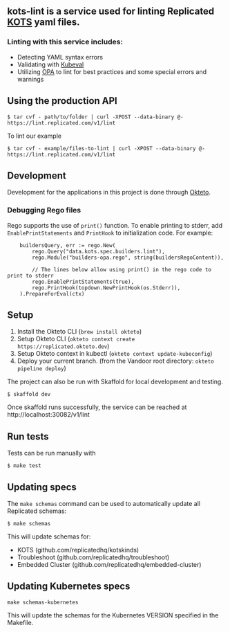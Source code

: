## kots-lint is a service used for linting Replicated [KOTS](https://kots.io) yaml files.

### Linting with this service includes:

 - Detecting YAML syntax errors
 - Validating with [Kubeval](https://github.com/instrumenta/kubeval)
 - Utilizing [OPA](https://github.com/open-policy-agent/opa) to lint for best practices and some special errors and warnings

## Using the production API

```shell
$ tar cvf - path/to/folder | curl -XPOST --data-binary @- https://lint.replicated.com/v1/lint
```
To lint our example
```shell
$ tar cvf - example/files-to-lint | curl -XPOST --data-binary @- https://lint.replicated.com/v1/lint
```

## Development

Development for the applications in this project is done through [Okteto](https://replicated.okteto.dev).

### Debugging Rego files

Rego supports the use of `print()` function. To enable printing to stderr, add `EnablePrintStatements` and `PrintHook` to initialization code. For example:

```
	buildersQuery, err := rego.New(
		rego.Query("data.kots.spec.builders.lint"),
		rego.Module("builders-opa.rego", string(buildersRegoContent)),

		// The lines below allow using print() in the rego code to print to stderr
		rego.EnablePrintStatements(true),
		rego.PrintHook(topdown.NewPrintHook(os.Stderr)),
	).PrepareForEval(ctx)
```

## Setup

1. Install the Okteto CLI (`brew install okteto`)
2. Setup Okteto CLI (`okteto context create https://replicated.okteto.dev`)
3. Setup Okteto context in kubectl (`okteto context update-kubeconfig`)
4. Deploy your current branch. (from the Vandoor root directory: `okteto pipeline deploy`)

The project can also be run with Skaffold for local development and testing.
```shell
$ skaffold dev
```

Once skaffold runs successfully, the service can be reached at http://localhost:30082/v1/lint

## Run tests

Tests can be run manually with
```shell
$ make test
```

## Updating specs

The `make schemas` command can be used to automatically update all Replicated schemas:

```shell
$ make schemas
```

This will update schemas for:
- KOTS (github.com/replicatedhq/kotskinds)
- Troubleshoot (github.com/replicatedhq/troubleshoot)
- Embedded Cluster (github.com/replicatedhq/embedded-cluster)

## Updating Kubernetes specs

```shell
make schemas-kubernetes
```

This will update the schemas for the Kubernetes VERSION specified in the Makefile.
